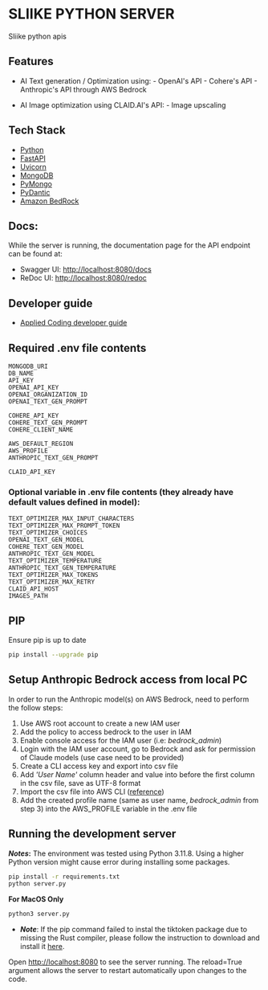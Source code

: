 # SLIIKE PYTHON SERVER

Sliike python apis

## Features

- AI Text generation / Optimization using:
        - OpenAI's API
        - Cohere's API
        - Anthropic's API through AWS Bedrock

- AI Image optimization using CLAID.AI's API:
        - Image upscaling

## Tech Stack

- [Python](https://www.python.org/)
- [FastAPI](https://fastapi.tiangolo.com/)
- [Uvicorn](https://www.uvicorn.org/)
- [MongoDB](https://www.mongodb.com/)
- [PyMongo](https://pymongo.readthedocs.io/en/stable/)
- [PyDantic](https://docs.pydantic.dev/latest/)
- [Amazon BedRock](https://docs.aws.amazon.com/bedrock/)

## Docs:

<!-- TODO: Add docs link -->
While the server is running, the documentation page for the API endpoint can be found at: 
- Swagger UI: [http://localhost:8080/docs](http://localhost:8080/docs)
- ReDoc UI: [http://localhost:8080/redoc](http://localhost:8080/redoc)

## Developer guide

- [Applied Coding developer guide](https://github.com/Applied-Coding/Developer-Guide/blob/main/BACKEND.md)

## Required .env file contents

```
MONGODB_URI
DB_NAME
API_KEY
OPENAI_API_KEY
OPENAI_ORGANIZATION_ID
OPENAI_TEXT_GEN_PROMPT

COHERE_API_KEY
COHERE_TEXT_GEN_PROMPT
COHERE_CLIENT_NAME

AWS_DEFAULT_REGION
AWS_PROFILE
ANTHROPIC_TEXT_GEN_PROMPT

CLAID_API_KEY
```
### Optional variable in .env file contents (they already have default values defined in model):
```
TEXT_OPTIMIZER_MAX_INPUT_CHARACTERS
TEXT_OPTIMIZER_MAX_PROMPT_TOKEN
TEXT_OPTIMIZER_CHOICES
OPENAI_TEXT_GEN_MODEL
COHERE_TEXT_GEN_MODEL
ANTHROPIC_TEXT_GEN_MODEL
TEXT_OPTIMIZER_TEMPERATURE
ANTHROPIC_TEXT_GEN_TEMPERATURE
TEXT_OPTIMIZER_MAX_TOKENS
TEXT_OPTIMIZER_MAX_RETRY
CLAID_API_HOST
IMAGES_PATH
```

## PIP

Ensure pip is up to date

```bash
pip install --upgrade pip
```

## Setup Anthropic Bedrock access from local PC

In order to run the Anthropic model(s) on AWS Bedrock, need to perform the follow steps:

1. Use AWS root account to create a new IAM user
2. Add the policy to access bedrock to the user in IAM
3. Enable console access for the IAM user (i.e: *bedrock_admin*)
4. Login with the IAM user account, go to Bedrock and ask for permission of Claude models (use case need to be provided)
5. Create a CLI access key and export into csv file
6. Add *'User Name'* column header and value into before the first column in the csv file, save as UTF-8 format
7. Import the csv file into AWS CLI ([reference](https://docs.aws.amazon.com/cli/latest/userguide/cli-authentication-user.html))
8. Add the created profile name (same as user name, *bedrock_admin* from step 3) into the AWS_PROFILE variable in the .env file



## Running the development server

**_Notes_:** The environment was tested using Python 3.11.8. Using a higher Python version might cause error during installing some packages.

```bash
pip install -r requirements.txt
python server.py
```

**For MacOS Only**
```bash
python3 server.py
```
* ***Note***: If the pip command failed to instal the tiktoken package due to missing the Rust compiler, please follow the instruction to download and install it [here](https://www.rust-lang.org/tools/install). 

Open [http://localhost:8080](http://localhost:8080) to see the server running.
The reload=True argument allows the server to restart automatically upon changes to the code.

